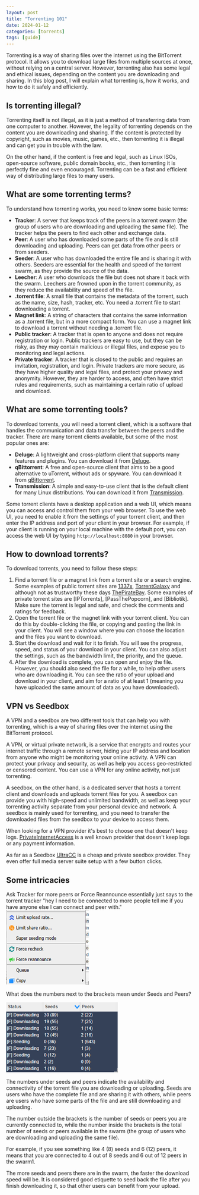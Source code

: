 ```yaml
---
layout: post
title: "Torrenting 101"
date: 2024-01-12
categories: [torrents]
tags: [guide]
---
```

Torrenting is a way of sharing files over the internet using the BitTorrent protocol. It allows you to download large files from multiple sources at once, without relying on a central server. However, torrenting also has some legal and ethical issues, depending on the content you are downloading and sharing. In this blog post, I will explain what torrenting is, how it works, and how to do it safely and efficiently.

## Is torrenting illegal?

Torrenting itself is not illegal, as it is just a method of transferring data from one computer to another. However, the legality of torrenting depends on the content you are downloading and sharing. If the content is protected by copyright, such as movies, music, games, etc., then torrenting it is illegal and can get you in trouble with the law.

On the other hand, if the content is free and legal, such as Linux ISOs, open-source software, public domain books, etc., then torrenting it is perfectly fine and even encouraged. Torrenting can be a fast and efficient way of distributing large files to many users.

## What are some torrenting terms?

To understand how torrenting works, you need to know some basic terms:

- **Tracker**: A server that keeps track of the peers in a torrent swarm (the group of users who are downloading and uploading the same file). The tracker helps the peers to find each other and exchange data.
- **Peer**: A user who has downloaded some parts of the file and is still downloading and uploading. Peers can get data from other peers or from seeders.
- **Seeder**: A user who has downloaded the entire file and is sharing it with others. Seeders are essential for the health and speed of the torrent swarm, as they provide the source of the data.
- **Leecher**: A user who downloads the file but does not share it back with the swarm. Leechers are frowned upon in the torrent community, as they reduce the availability and speed of the file.
- **.torrent file**: A small file that contains the metadata of the torrent, such as the name, size, hash, tracker, etc. You need a .torrent file to start downloading a torrent.
- **Magnet link**: A string of characters that contains the same information as a .torrent file, but in a more compact form. You can use a magnet link to download a torrent without needing a .torrent file.
- **Public tracker**: A tracker that is open to anyone and does not require registration or login. Public trackers are easy to use, but they can be risky, as they may contain malicious or illegal files, and expose you to monitoring and legal actions.
- **Private tracker**: A tracker that is closed to the public and requires an invitation, registration, and login. Private trackers are more secure, as they have higher quality and legal files, and protect your privacy and anonymity. However, they are harder to access, and often have strict rules and requirements, such as maintaining a certain ratio of upload and download.

## What are some torrenting tools?

To download torrents, you will need a torrent client, which is a software that handles the communication and data transfer between the peers and the tracker. There are many torrent clients available, but some of the most popular ones are:

- **Deluge**: A lightweight and cross-platform client that supports many features and plugins. You can download it from [Deluge](https://dev.deluge-torrent.org/wiki/Download).
- **qBittorrent**: A free and open-source client that aims to be a good alternative to uTorrent, without ads or spyware. You can download it from [qBittorrent](https://www.qbittorrent.org/download).
- **Transmission**: A simple and easy-to-use client that is the default client for many Linux distributions. You can download it from [Transmission](https://transmissionbt.com/download.html).

Some torrent clients have a desktop application and a web UI, which means you can access and control them from your web browser. To use the web UI, you need to enable it from the settings of your torrent client, and then enter the IP address and port of your client in your browser. For example, if your client is running on your local machine with the default port, you can access the web UI by typing `http://localhost:8080` in your browser.

## How to download torrents?

To download torrents, you need to follow these steps:

1. Find a torrent file or a magnet link from a torrent site or a search engine. Some examples of public torrent sites are [1337x](https://1337x.to/), [TorrentGalaxy](https://torrentgalaxy.to/) and although not as trustworthy these days [ThePirateBay](https://thepiratebay.org). Some examples of private torrent sites are [IPTorrents], [PassThePopcorn], and [Bibliotik]. Make sure the torrent is legal and safe, and check the comments and ratings for feedback.
2. Open the torrent file or the magnet link with your torrent client. You can do this by double-clicking the file, or copying and pasting the link in your client. You will see a window where you can choose the location and the files you want to download.
3. Start the download and wait for it to finish. You will see the progress, speed, and status of your download in your client. You can also adjust the settings, such as the bandwidth limit, the priority, and the queue.
4. After the download is complete, you can open and enjoy the file. However, you should also seed the file for a while, to help other users who are downloading it. You can see the ratio of your upload and download in your client, and aim for a ratio of at least 1 (meaning you have uploaded the same amount of data as you have downloaded).

## VPN vs Seedbox

A VPN and a seedbox are two different tools that can help you with torrenting, which is a way of sharing files over the internet using the BitTorrent protocol.

A VPN, or virtual private network, is a service that encrypts and routes your internet traffic through a remote server, hiding your IP address and location from anyone who might be monitoring your online activity. A VPN can protect your privacy and security, as well as help you access geo-restricted or censored content. You can use a VPN for any online activity, not just torrenting.

A seedbox, on the other hand, is a dedicated server that hosts a torrent client and downloads and uploads torrent files for you. A seedbox can provide you with high-speed and unlimited bandwidth, as well as keep your torrenting activity separate from your personal device and network. A seedbox is mainly used for torrenting, and you need to transfer the downloaded files from the seedbox to your device to access them.

When looking for a VPN provider it's best to choose one that doesn't keep logs.  [PrivateInternetAccess](https://www.privateinternetaccess.com/) is a well known provider that doesn't keep logs or any payment information.

As far as a Seedbox [UltraCC](https://ultra.cc/) is a cheap and private seedbox provider.  They even offer full media server suite setup with a few button clicks.

## Some intricacies

Ask Tracker for more peers or Force Reannounce essentially just says to the torrent tracker "hey I need to be connected to more people tell me if you have anyone else I can connect and peer with."
<img src="https://raw.githubusercontent.com/autoimmunexd/autoimmunexd/main/assets/images/force_announce.png" alt="force">

What does the numbers next to the brackets mean under Seeds and Peers?

<img src="https://raw.githubusercontent.com/autoimmunexd/autoimmunexd/main/assets/images/seeds_peers.png" alt="seedspeers">

The numbers under seeds and peers indicate the availability and connectivity of the torrent file you are downloading or uploading. Seeds are users who have the complete file and are sharing it with others, while peers are users who have some parts of the file and are still downloading and uploading.

The number outside the brackets is the number of seeds or peers you are currently connected to, while the number inside the brackets is the total number of seeds or peers available in the swarm (the group of users who are downloading and uploading the same file).

For example, if you see something like 4 (8) seeds and 6 (12) peers, it means that you are connected to 4 out of 8 seeds and 6 out of 12 peers in the swarm1.

The more seeds and peers there are in the swarm, the faster the download speed will be. It is considered good etiquette to seed back the file after you finish downloading it, so that other users can benefit from your upload.